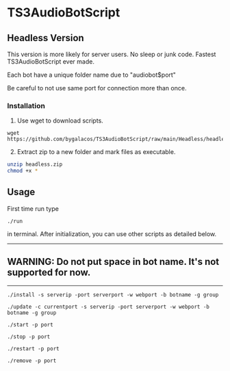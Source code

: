 # TS3AudioBotScript

## Headless Version

This version is more likely for server users. No sleep or junk code. Fastest TS3AudioBotScript ever made. 

Each bot have a unique folder name due to "audiobot$port"

Be careful to not use same port for connection more than once.

### Installation

1. Use wget to download scripts.

```
wget https://github.com/bygalacos/TS3AudioBotScript/raw/main/Headless/headless.zip
```

2. Extract zip to a new folder and mark files as executable.

```bash
unzip headless.zip
chmod +x *
```

## Usage


First time run type 

```
./run
```

in terminal. After initialization, you can use other scripts as detailed below.

---
WARNING: Do not put space in bot name. It's not supported for now.
-

---


```
./install -s serverip -port serverport -w webport -b botname -g group
```

```
./update -c currentport -s serverip -port serverport -w webport -b botname -g group
```

```
./start -p port
```

```
./stop -p port
```

```
./restart -p port
```

```
./remove -p port
```
